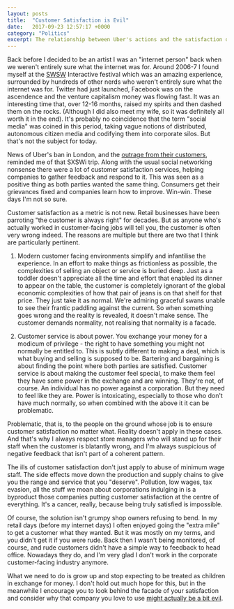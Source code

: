 ```yaml
---
layout: posts
title:  "Customer Satisfaction is Evil"
date:   2017-09-23 12:57:17 +0000
category: "Politics"
excerpt: The relationship between Uber's actions and the satisfaction of their customers tells us a lot about the problems with consumer capitalism.
---
```


Back before I decided to be an artist I was an "internet person" back when we weren't entirely sure what the internet was for. Around 2006-7 I found myself at the [SWSW](https://www.sxsw.com) Interactive festival which was an amazing experience, surrounded by hundreds of other nerds who weren't entirely sure what the internet was for. Twitter had just launched, Facebook was on the ascendence and the venture capitalism money was flowing fast. It was an interesting time that, over 12-16 months, raised my spirits and then dashed them on the rocks. (Although I did also meet my wife, so it was definitely all worth it in the end). It's probably no coincidence that the term "social media" was coined in this period, taking vague notions of distributed, autonomous citizen media and codifying them into corporate silos. But that's not the subject for today. 

News of Uber's ban in London, and the [outrage from their customers](https://www.theguardian.com/technology/2017/sep/23/thousands-sign-petition-save-uber-firm-hits-back-london-ban), reminded me of that SXSWi trip. Along with the usual social networking nonsense there were a lot of customer satisfaction services, helping companies to gather feedback and respond to it. This was seen as a positive thing as both parties wanted the same thing. Consumers get their grievances fixed and companies learn how to improve. Win-win. These days I'm not so sure. 

Customer satisfaction as a metric is not new. Retail businesses have been parroting "the customer is always right" for decades. But as anyone who's actually worked in customer-facing jobs will tell you, the customer is often very wrong indeed. The reasons are multiple but there are two that I think are particularly pertinent. 

1) Modern customer facing environments simplify and infantilise the experience. In an effort to make things as frictionless as possible, the complexities of selling an object or service is buried deep. Just as a toddler doesn't appreciate all the time and effort that enabled its dinner to appear on the table, the customer is completely ignorant of the global economic complexities of how that pair of jeans is on that shelf for that price. They just take it as normal. We're admiring graceful swans unable to see their frantic paddling against the current. So when something goes wrong and the reality is revealed, it doesn't make sense. The customer demands normality, not realising that normality is a facade. 

2) Customer service is about power. You exchange your money for a modicum of privilege - the right to have something you might not normally be entitled to. This is subtly different to making a deal, which is what buying and selling is supposed to be. Bartering and bargaining is about finding the point where both parties are satisfied. Customer service is about making the customer feel special, to make them feel they have some power in the exchange and are winning. They're not, of course. An individual has no power against a corporation. But they need to feel like they are. Power is intoxicating, especially to those who don't have much normally, so when combined with the above it it can be problematic. 

Problematic, that is, to the people on the ground whose job is to ensure customer satisfaction no matter what. Reality doesn't apply in these cases. And that's why I always respect store managers who will stand up for their staff when the customer is blatantly wrong, and I'm always suspicious of negative feedback that isn't part of a coherent pattern.

The ills of customer satisfaction don't just apply to abuse of minimum wage staff. The side effects move down the production and supply chains to give you the range and service that you "deserve". Pollution, low wages, tax evasion, all the stuff we moan about corporations indulging in is a byproduct those companies putting customer satisfaction at the centre of everything. It's a cancer, really, because being truly satisfied is impossible. 

Of course, the solution isn't grumpy shop owners refusing to bend. In my retail days (before my internet days) I often enjoyed going the "extra mile" to get a customer what they wanted. But it was mostly on my terms, and you didn't get it if you were rude. Back then I wasn't being monitored, of course, and rude customers didn't have a simple way to feedback to head office. Nowadays they do, and I'm very glad I don't work in the corporate customer-facing industry anymore. 

What we need to do is grow up and stop expecting to be treated as children in exchange for money. I don't hold out much hope for this, but in the meanwhile I encourage you to look behind the facade of your satisfaction and consider why that company you love to use [might actually be a bit evil](https://www.theguardian.com/commentisfree/2017/sep/23/over-uber-london-driver-fares-rivals-work). 
